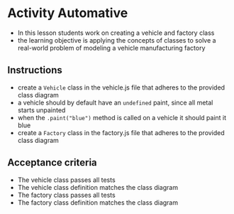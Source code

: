 # Activity Automative

- In this lesson students work on creating a vehicle and factory class
- the learning objective is applying the concepts of classes to solve a real-world problem of modeling a vehicle manufacturing factory

## Instructions
- create a `Vehicle` class in the vehicle.js file that adheres to the provided class diagram
- a vehicle should by default have an `undefined` paint, since all metal starts unpainted
- when the `.paint("blue")` method is called on a vehicle it should paint it blue
- create a `Factory` class in the factory.js file that adheres to the provided class diagram


## Acceptance criteria
- The vehicle class passes all tests
- The vehicle class definition matches the class diagram
- The factory class passes all tests
- The factory class definition matches the class diagram


